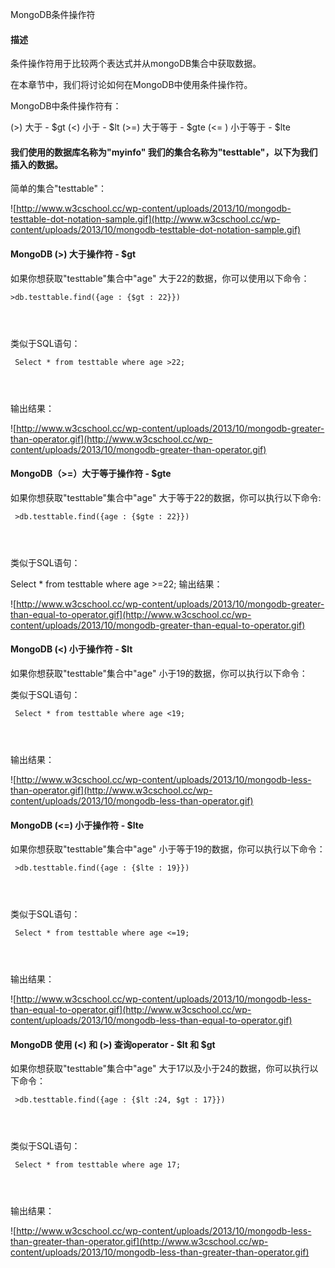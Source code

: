  MongoDB条件操作符
 


#### 描述

 条件操作符用于比较两个表达式并从mongoDB集合中获取数据。

 在本章节中，我们将讨论如何在MongoDB中使用条件操作符。

 MongoDB中条件操作符有：

 
(>) 大于 - $gt
 (<) 小于 - $lt
 (>=) 大于等于 - $gte
 (<= ) 小于等于 - $lte
 


#### 我们使用的数据库名称为"myinfo" 我们的集合名称为"testtable"，以下为我们插入的数据。



 简单的集合"testtable"：

 ![http://www.w3cschool.cc/wp-content/uploads/2013/10/mongodb-testtable-dot-notation-sample.gif](http://www.w3cschool.cc/wp-content/uploads/2013/10/mongodb-testtable-dot-notation-sample.gif)

 


#### MongoDB (>) 大于操作符 - $gt

 如果你想获取"testtable"集合中"age" 大于22的数据，你可以使用以下命令：

 
```
>db.testtable.find({age : {$gt : 22}})




```
 类似于SQL语句：

 
```
 Select * from testtable where age >22; 




```
 输出结果：


![http://www.w3cschool.cc/wp-content/uploads/2013/10/mongodb-greater-than-operator.gif](http://www.w3cschool.cc/wp-content/uploads/2013/10/mongodb-greater-than-operator.gif)

 


#### MongoDB（>=）大于等于操作符 - $gte

 如果你想获取"testtable"集合中"age" 大于等于22的数据，你可以执行以下命令:

 
```
 >db.testtable.find({age : {$gte : 22}}) 




```
 类似于SQL语句：

 Select * from testtable where age >=22; 输出结果：


 ![http://www.w3cschool.cc/wp-content/uploads/2013/10/mongodb-greater-than-equal-to-operator.gif](http://www.w3cschool.cc/wp-content/uploads/2013/10/mongodb-greater-than-equal-to-operator.gif)

 


#### MongoDB (<) 小于操作符 - $lt

 如果你想获取"testtable"集合中"age" 小于19的数据，你可以执行以下命令：

 类似于SQL语句：

 
```
 Select * from testtable where age <19; 




```
 输出结果：


 ![http://www.w3cschool.cc/wp-content/uploads/2013/10/mongodb-less-than-operator.gif](http://www.w3cschool.cc/wp-content/uploads/2013/10/mongodb-less-than-operator.gif)

 


#### MongoDB (<=) 小于操作符 - $lte

 如果你想获取"testtable"集合中"age" 小于等于19的数据，你可以执行以下命令：

 
```
 >db.testtable.find({age : {$lte : 19}}) 




```
 类似于SQL语句：

 
```
 Select * from testtable where age <=19; 




```
 输出结果：


 ![http://www.w3cschool.cc/wp-content/uploads/2013/10/mongodb-less-than-equal-to-operator.gif](http://www.w3cschool.cc/wp-content/uploads/2013/10/mongodb-less-than-equal-to-operator.gif)

 


#### MongoDB 使用 (<) 和 (>) 查询operator - $lt 和 $gt

 如果你想获取"testtable"集合中"age" 大于17以及小于24的数据，你可以执行以下命令：

 
```
 >db.testtable.find({age : {$lt :24, $gt : 17}}) 




```
 类似于SQL语句：

 
```
 Select * from testtable where age 17; 




```
 输出结果：


 ![http://www.w3cschool.cc/wp-content/uploads/2013/10/mongodb-less-than-greater-than-operator.gif](http://www.w3cschool.cc/wp-content/uploads/2013/10/mongodb-less-than-greater-than-operator.gif)

 

